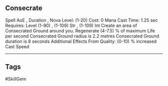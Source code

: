## Consecrate
Spell
AoE , Duration , Nova
Level: (1-20)
Cost: 0 Mana
Cast Time: 1.25 sec
Requires: Level (1-90) , (1-109) Str , (1-109) Int
Create an area of Consecrated Ground around you.
Regenerate (4-7.5) % of maximum Life per second
Consecrated Ground radius is 2.2 metres
Consecrated Ground duration is 8 seconds
Additional Effects From Quality:
(0-10) % increased Cast Speed

---
## Tags
#SkillGem
